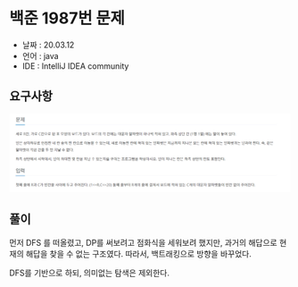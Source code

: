 # 백준 1987번 문제

* 날짜 : 20.03.12
* 언어 : java
* IDE : IntelliJ IDEA community 

## 요구사항

<img src="/doc/backjoon1987.png"> 

## 풀이

먼저 DFS 를 떠올렸고,  DP를 써보려고 점화식을 세워보려 했지만,  과거의 해답으로 현재의 해답을 찾을 수 없는 구조였다. 따라서, 백트래킹으로 방향을 바꾸었다.

DFS를 기반으로 하되, 의미없는 탐색은 제외한다.  